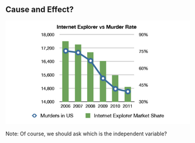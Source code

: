 ## Cause and Effect?

![ Of course ](/images/ie.jpg)

Note:
Of course, we should ask which is the independent variable?
